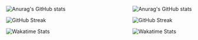 

<div style="float: left; margin-right: 10px;">  
  
![Anurag's GitHub stats](https://github-readme-stats.vercel.app/api?username=jsohndata&show_icons=true&theme=radical&card_width=500)

![GitHub Streak](https://streak-stats.demolab.com?user=jsohndata&theme=tokyonight&date_format=%5BY.%5Dn.j&mode=weekly&card_width=500)
  
![Wakatime Stats](https://github-readme-stats.vercel.app/api/wakatime?username=jsohndata&theme=github_dark&layout=compact)

 </div>
 
 <div style="float: right; margin-left: 10px;">  
  
![Anurag's GitHub stats](https://github-readme-stats.vercel.app/api?username=jsohndata&show_icons=true&theme=radical&card_width=500)

![GitHub Streak](https://streak-stats.demolab.com?user=jsohndata&theme=tokyonight&date_format=%5BY.%5Dn.j&mode=weekly&card_width=500)
  
![Wakatime Stats](https://github-readme-stats.vercel.app/api/wakatime?username=jsohndata&theme=github_dark&layout=compact)

 </div>
